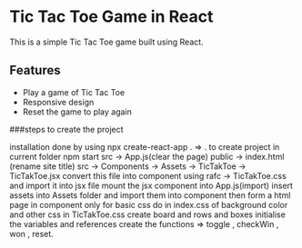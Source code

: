 # Tic Tac Toe Game in React

This is a simple Tic Tac Toe game built using React.

## Features

- Play a game of Tic Tac Toe
- Responsive design
- Reset the game to play again

###steps to create the project 

installation done by using 
npx create-react-app .
=> . to create project in current folder
npm start 
src -> App.js(clear the page)
public -> index.html (rename site title)
src -> Components -> Assets
                  -> TicTakToe -> TicTakToe.jsx convert this file into component using rafc
				                       -> TicTakToe.css and import it into jsx file 
mount the jsx component into App.js(import)
insert assets into Assets folder and import them into component
then form a html page in component only 
for basic css do in index.css of background color 
and other css in TicTakToe.css
create board and rows and boxes
initialise the variables and references
create the functions => toggle , checkWin , won , reset.
